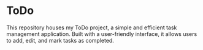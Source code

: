 # ToDo
This repository houses my ToDo project, a simple and efficient task management application. Built with a user-friendly interface, it allows users to add, edit, and mark tasks as completed.
